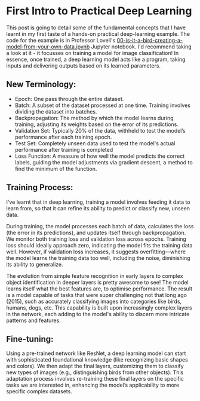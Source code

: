 # First Intro to Practical Deep Learning
This post is going to detail some of the fundamental concepts that I have learnt in my first taste of a hands-on practical deep-learning example.
The code for the example is in Professor Lovell's [00-is-it-a-bird-creating-a-model-from-your-own-data.ipynb](https://github.com/lovellbrian/course22/blob/master/00-is-it-a-bird-creating-a-model-from-your-own-data.ipynb) Jupyter notebook.
I'd recommend taking a look at it - it focusses on training a model for image classification!
In essence, once trained, a deep learning model acts like a program, taking inputs and delivering outputs based on its learned parameters.

## New Terminology:

+ Epoch: One pass through the entire dataset.
+ Batch: A subset of the dataset processed at one time. Training involves dividing the dataset into batches.
+ Backpropagation: The method by which the model learns during training, adjusting its weights based on the error of its predictions.
+ Validation Set: Typically 20% of the data, withheld to test the model’s performance after each training epoch.
+ Test Set: Completely unseen data used to test the model's actual performance after training is completed
+ Loss Function: A measure of how well the model predicts the correct labels, guiding the model adjustments via gradient descent, a method to find the minimum of the function.

## Training Process:
I've learnt that in deep learning, training a model involves feeding it data to learn from, so that it can refine its ability to predict or classify new, unseen data. 

During training, the model processes each batch of data, calculates the loss (the error in its predictions), and updates itself through backpropagation. We monitor both training loss and validation loss across epochs. Training loss should ideally approach zero, indicating the model fits the training data well. However, if validation loss increases, it suggests overfitting—where the model learns the training data too well, including the noise, diminishing its ability to generalize.

The evolution from simple feature recognition in early layers to complex object identification in deeper layers is pretty awesome to see! The model learns itself what the best features are, to optimise performance. The result is a model capable of tasks that were super challenging not that long ago (2015), such as accurately classifying images into categories like birds, humans, dogs, etc. This capability is built upon increasingly complex layers in the network, each adding to the model's ability to discern more intricate patterns and features.

## Fine-tuning:
Using a pre-trained network like ResNet, a deep learning model can start with sophisticated foundational knowledge (like recognizing basic shapes and colors). We then adapt the final layers, customizing them to classify new types of images (e.g., distinguishing birds from other objects). This adaptation process involves re-training these final layers on the specific tasks we are interested in, enhancing the model’s applicability to more specific complex datasets.
